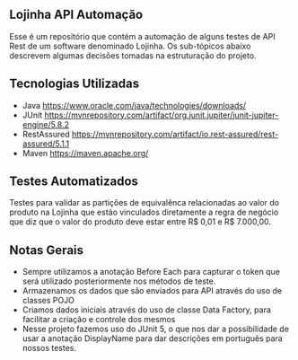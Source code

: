 ## Lojinha API Automação
Esse é um repositório que contém a automação de alguns testes de API Rest de um software denominado Lojinha. Os sub-tópicos abaixo descrevem algumas decisões tomadas na estruturação do projeto.
## Tecnologias Utilizadas
- Java
  https://www.oracle.com/java/technologies/downloads/
- JUnit
  https://mvnrepository.com/artifact/org.junit.jupiter/junit-jupiter-engine/5.8.2
- RestAssured
  https://mvnrepository.com/artifact/io.rest-assured/rest-assured/5.1.1
- Maven
  https://maven.apache.org/

## Testes Automatizados
Testes para validar as partições de equivalênca relacionadas ao valor do produto na Lojinha que estão vinculados diretamente a regra de negócio que diz que o valor do produto deve estar entre R$ 0,01 e R$ 7.000,00.

## Notas Gerais
- Sempre utilizamos a anotação Before Each para capturar o token que será utilizado posteriormente nos métodos de teste.
- Armazenamos os dados que são enviados para API através do uso de classes POJO
- Criamos dados iniciais através do uso de classe Data Factory, para facilitar a criação e controle dos mesmos
- Nesse projeto fazemos uso do JUnit 5, o que nos dar a possibilidade de usar a anotação DisplayName para dar descrições em português para nossos testes.